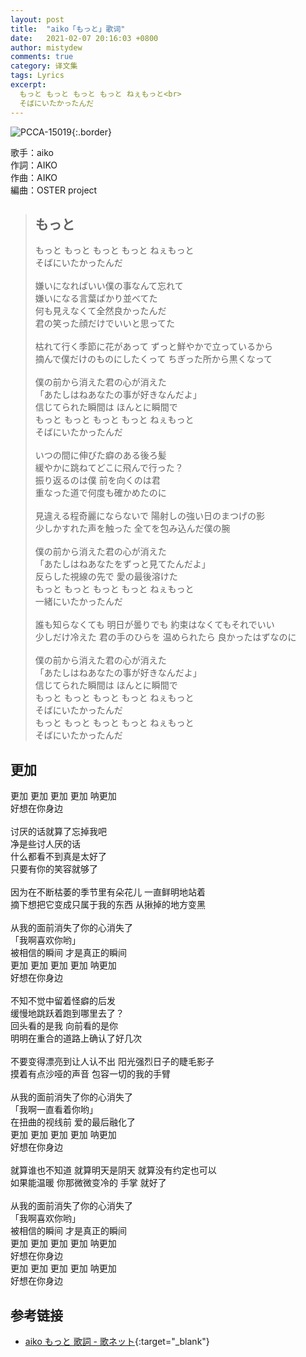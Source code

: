 ```yaml
---
layout: post
title:  "aiko「もっと」歌词"
date:   2021-02-07 20:16:03 +0800
author: mistydew
comments: true
category: 译文集
tags: Lyrics
excerpt:
  もっと もっと もっと もっと ねぇもっと<br>
  そばにいたかったんだ
---
```

![PCCA-15019](https://is4-ssl.mzstatic.com/image/thumb/Music123/v4/77/38/ca/7738ca9a-7bb9-92a0-73e6-516fda0dc282/source/600x600bb.jpg){:.border}

歌手：aiko<br>
作詞：AIKO<br>
作曲：AIKO<br>
編曲：OSTER project

<blockquote class="original">
  <h2>もっと</h2>
  <p>
    もっと もっと もっと もっと ねぇもっと<br>
    そばにいたかったんだ<br>
    <br>
    嫌いになればいい僕の事なんて忘れて<br>
    嫌いになる言葉ばかり並べてた<br>
    何も見えなくて全然良かったんだ<br>
    君の笑った顔だけでいいと思ってた<br>
    <br>
    枯れて行く季節に花があって ずっと鮮やかで立っているから<br>
    摘んで僕だけのものにしたくって ちぎった所から黒くなって<br>
    <br>
    僕の前から消えた君の心が消えた<br>
    「あたしはねあなたの事が好きなんだよ」<br>
    信じてられた瞬間は ほんとに瞬間で<br>
    もっと もっと もっと もっと ねぇもっと<br>
    そばにいたかったんだ<br>
    <br>
    いつの間に伸びた癖のある後ろ髪<br>
    緩やかに跳ねてどこに飛んで行った？<br>
    振り返るのは僕 前を向くのは君<br>
    重なった道で何度も確かめたのに<br>
    <br>
    見違える程奇麗にならないで 陽射しの強い日のまつげの影<br>
    少しかすれた声を触った 全てを包み込んだ僕の腕<br>
    <br>
    僕の前から消えた君の心が消えた<br>
    「あたしはねあなたをずっと見てたんだよ」<br>
    反らした視線の先で 愛の最後溶けた<br>
    もっと もっと もっと もっと ねぇもっと<br>
    一緒にいたかったんだ<br>
    <br>
    誰も知らなくても 明日が曇りでも 約束はなくてもそれでいい<br>
    少しだけ冷えた 君の手のひらを 温められたら 良かったはずなのに<br>
    <br>
    僕の前から消えた君の心が消えた<br>
    「あたしはねあなたの事が好きなんだよ」<br>
    信じてられた瞬間は ほんとに瞬間で<br>
    もっと もっと もっと もっと ねぇもっと<br>
    そばにいたかったんだ<br>
    もっと もっと もっと もっと ねぇもっと<br>
    そばにいたかったんだ
  </p>
</blockquote>

<div class="translation">
  <h2>更加</h2>
  <p>
    更加 更加 更加 更加 呐更加<br>
    好想在你身边<br>
    <br>
    讨厌的话就算了忘掉我吧<br>
    净是些讨人厌的话<br>
    什么都看不到真是太好了<br>
    只要有你的笑容就够了<br>
    <br>
    因为在不断枯萎的季节里有朵花儿 一直鲜明地站着<br>
    摘下想把它变成只属于我的东西 从揪掉的地方变黑<br>
    <br>
    从我的面前消失了你的心消失了<br>
    「我啊喜欢你哟」<br>
    被相信的瞬间 才是真正的瞬间<br>
    更加 更加 更加 更加 呐更加<br>
    好想在你身边<br>
    <br>
    不知不觉中留着怪癖的后发<br>
    缓慢地跳跃着跑到哪里去了？<br>
    回头看的是我 向前看的是你<br>
    明明在重合的道路上确认了好几次<br>
    <br>
    不要变得漂亮到让人认不出 阳光强烈日子的睫毛影子<br>
    摸着有点沙哑的声音 包容一切的我的手臂<br>
    <br>
    从我的面前消失了你的心消失了<br>
    「我啊一直看着你哟」<br>
    在扭曲的视线前 爱的最后融化了<br>
    更加 更加 更加 更加 呐更加<br>
    好想在你身边<br>
    <br>
    就算谁也不知道 就算明天是阴天 就算没有约定也可以<br>
    如果能温暖 你那微微变冷的 手掌 就好了<br>
    <br>
    从我的面前消失了你的心消失了<br>
    「我啊喜欢你哟」<br>
    被相信的瞬间 才是真正的瞬间<br>
    更加 更加 更加 更加 呐更加<br>
    好想在你身边<br>
    更加 更加 更加 更加 呐更加<br>
    好想在你身边
  </p>
</div>

## 参考链接

* [aiko もっと 歌詞 - 歌ネット](https://www.uta-net.com/song/204052/){:target="_blank"}
